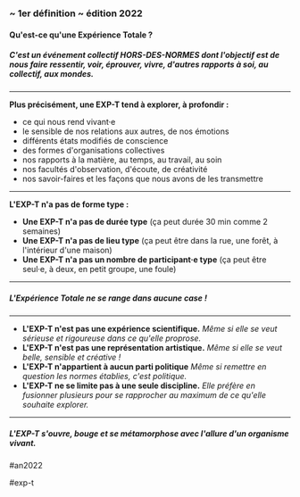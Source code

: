 ### ~ 1er définition ~ édition 2022
#### Qu'est-ce qu'une Expérience Totale ?

##### _**C'est un événement collectif HORS-DES-NORMES** dont l'objectif est de nous faire ressentir, voir, éprouver, vivre, d'autres rapports à soi, au collectif, aux mondes._

____

**Plus précisément, une EXP-T tend à explorer, à profondir :**
- ce qui nous rend vivant·e
- le sensible de nos relations aux autres, de nos émotions
- différents états modifiés de conscience
- des formes d'organisations collectives 
- nos rapports à la matière, au temps, au travail, au soin
- nos facultés d'observation, d'écoute, de créativité
- nos savoir-faires et les façons que nous avons de les transmettre
___
**L'EXP-T n'a pas de forme type :**

- **Une EXP-T n'a pas de durée type** (ça peut durée 30 min comme 2 semaines) 
- **Une EXP-T n'a pas de lieu type** (ça peut être dans la rue, une forêt, à l'intérieur d'une maison)
- **Une EXP-T n'a pas un nombre de participant·e type** (ça peut être seul·e, à deux, en petit groupe, une foule) 

___
##### _**L'Expérience Totale ne se range dans aucune case !**_

___

- **L'EXP-T n'est pas une expérience scientifique.** _Même si elle se veut sérieuse et rigoureuse dans ce qu'elle proprose._
- **L'EXP-T n'est pas une représentation artistique.** _Même si elle se veut belle, sensible et créative !_
- **L'EXP-T n'appartient à aucun parti politique** _Même si remettre en question les normes établies, c'est politique._
- **L'EXP-T ne se limite pas à une seule discipline.** _Elle préfère en fusionner plusieurs   pour se rapprocher au maximum de ce qu'elle souhaite explorer._
____

##### **_L'EXP-T s'ouvre, bouge et se métamorphose avec l'allure d'un organisme vivant._**

#an2022



#exp-t 

